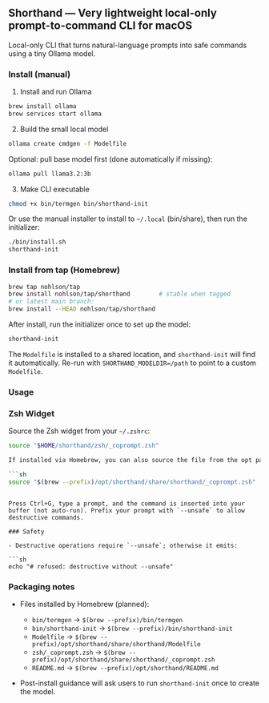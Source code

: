 ## Shorthand — Very lightweight local-only prompt-to-command CLI for macOS

Local-only CLI that turns natural-language prompts into safe commands using a tiny Ollama model.

### Install (manual)

1) Install and run Ollama

```sh
brew install ollama
brew services start ollama
```

2) Build the small local model

```sh
ollama create cmdgen -f Modelfile
```

Optional: pull base model first (done automatically if missing):

```sh
ollama pull llama3.2:3b
```

3) Make CLI executable

```sh
chmod +x bin/termgen bin/shorthand-init
```

Or use the manual installer to install to `~/.local` (bin/share), then run the initializer:

```sh
./bin/install.sh
shorthand-init
```

### Install from tap (Homebrew)

```sh
brew tap nohlson/tap
brew install nohlson/tap/shorthand        # stable when tagged
# or latest main branch:
brew install --HEAD nohlson/tap/shorthand
```

After install, run the initializer once to set up the model:

```sh
shorthand-init
```

The `Modelfile` is installed to a shared location, and `shorthand-init` will find it automatically. Re-run with `SHORTHAND_MODELDIR=/path` to point to a custom `Modelfile`.

### Usage

### Zsh Widget

Source the Zsh widget from your `~/.zshrc`:

```sh
source "$HOME/shorthand/zsh/_coprompt.zsh"

If installed via Homebrew, you can also source the file from the opt path:

```sh
source "$(brew --prefix)/opt/shorthand/share/shorthand/_coprompt.zsh"
```
```

Press Ctrl+G, type a prompt, and the command is inserted into your buffer (not auto-run). Prefix your prompt with `--unsafe` to allow destructive commands.

### Safety

- Destructive operations require `--unsafe`; otherwise it emits:

```sh
echo "# refused: destructive without --unsafe"
```

### Packaging notes

- Files installed by Homebrew (planned):
  - `bin/termgen` → `$(brew --prefix)/bin/termgen`
  - `bin/shorthand-init` → `$(brew --prefix)/bin/shorthand-init`
  - `Modelfile` → `$(brew --prefix)/opt/shorthand/share/shorthand/Modelfile`
  - `zsh/_coprompt.zsh` → `$(brew --prefix)/opt/shorthand/share/shorthand/_coprompt.zsh`
  - `README.md` → `$(brew --prefix)/opt/shorthand/README.md`

- Post-install guidance will ask users to run `shorthand-init` once to create the model.
